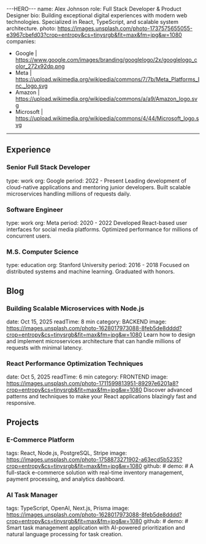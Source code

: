 ---HERO---
name: Alex Johnson
role: Full Stack Developer & Product Designer
bio: Building exceptional digital experiences with modern web technologies. Specialized in React, TypeScript, and scalable system architecture.
photo: https://images.unsplash.com/photo-1737575655055-e3967cbefd03?crop=entropy&cs=tinysrgb&fit=max&fm=jpg&w=1080
companies:
- Google | https://www.google.com/images/branding/googlelogo/2x/googlelogo_color_272x92dp.png
- Meta | https://upload.wikimedia.org/wikipedia/commons/7/7b/Meta_Platforms_Inc._logo.svg
- Amazon | https://upload.wikimedia.org/wikipedia/commons/a/a9/Amazon_logo.svg
- Microsoft | https://upload.wikimedia.org/wikipedia/commons/4/44/Microsoft_logo.svg
---

## Experience

### Senior Full Stack Developer
type: work
org: Google
period: 2022 - Present
Leading development of cloud-native applications and mentoring junior developers. Built scalable microservices handling millions of requests daily.

### Software Engineer
type: work
org: Meta
period: 2020 - 2022
Developed React-based user interfaces for social media platforms. Optimized performance for millions of concurrent users.

### M.S. Computer Science
type: education
org: Stanford University
period: 2016 - 2018
Focused on distributed systems and machine learning. Graduated with honors.

## Blog

### Building Scalable Microservices with Node.js
date: Oct 15, 2025
readTime: 8 min
category: BACKEND
image: https://images.unsplash.com/photo-1628017973088-8feb5de8dddd?crop=entropy&cs=tinysrgb&fit=max&fm=jpg&w=1080
Learn how to design and implement microservices architecture that can handle millions of requests with minimal latency.

### React Performance Optimization Techniques
date: Oct 5, 2025
readTime: 6 min
category: FRONTEND
image: https://images.unsplash.com/photo-1711599813951-89297e6201a8?crop=entropy&cs=tinysrgb&fit=max&fm=jpg&w=1080
Discover advanced patterns and techniques to make your React applications blazingly fast and responsive.

## Projects

### E-Commerce Platform
tags: React, Node.js, PostgreSQL, Stripe
image: https://images.unsplash.com/photo-1758873271902-a63ecd5b5235?crop=entropy&cs=tinysrgb&fit=max&fm=jpg&w=1080
github: #
demo: #
A full-stack e-commerce solution with real-time inventory management, payment processing, and analytics dashboard.

### AI Task Manager
tags: TypeScript, OpenAI, Next.js, Prisma
image: https://images.unsplash.com/photo-1628017973088-8feb5de8dddd?crop=entropy&cs=tinysrgb&fit=max&fm=jpg&w=1080
github: #
demo: #
Smart task management application with AI-powered prioritization and natural language processing for task creation.
